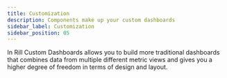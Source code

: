 ```yaml
---
title: Customization
description: Components make up your custom dashboards
sidebar_label: Customization 
sidebar_position: 05
---
```


In Rill Custom Dashboards allows you to build more traditional dashboards that combines data from multiple different metric views and gives you a higher degree of freedom in terms of design and layout.